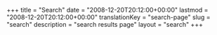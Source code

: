 +++
title = "Search"
date = "2008-12-20T20:12:00+00:00"
lastmod = "2008-12-20T20:12:00+00:00"
translationKey = "search-page"
slug = "search"
description = "search results page"
layout = "search"
+++
